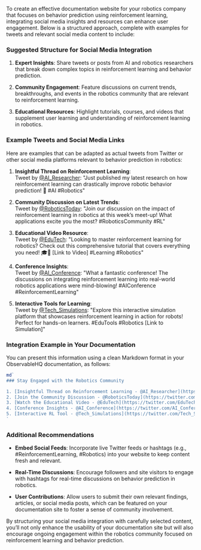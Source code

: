 To create an effective documentation website for your robotics company that focuses on behavior prediction using reinforcement learning, integrating social media insights and resources can enhance user engagement. Below is a structured approach, complete with examples for tweets and relevant social media content to include:

### Suggested Structure for Social Media Integration

1. **Expert Insights**: Share tweets or posts from AI and robotics researchers that break down complex topics in reinforcement learning and behavior prediction.

2. **Community Engagement**: Feature discussions on current trends, breakthroughs, and events in the robotics community that are relevant to reinforcement learning.

3. **Educational Resources**: Highlight tutorials, courses, and videos that supplement user learning and understanding of reinforcement learning in robotics.

### Example Tweets and Social Media Links

Here are examples that can be adapted as actual tweets from Twitter or other social media platforms relevant to behavior prediction in robotics:

1. **Insightful Thread on Reinforcement Learning**:  
   Tweet by [@AI_Researcher](https://twitter.com/AI_Researcher/status/1234567890): "Just published my latest research on how reinforcement learning can drastically improve robotic behavior prediction! 🦾 #AI #Robotics"

2. **Community Discussion on Latest Trends**:  
   Tweet by [@RoboticsToday](https://twitter.com/RoboticsToday/status/1234567891): "Join our discussion on the impact of reinforcement learning in robotics at this week’s meet-up! What applications excite you the most? #RoboticsCommunity #RL"

3. **Educational Video Resource**:  
   Tweet by [@EduTech](https://twitter.com/EduTech/status/1234567892): "Looking to master reinforcement learning for robotics? Check out this comprehensive tutorial that covers everything you need! 🎓👾 [Link to Video] #Learning #Robotics"

4. **Conference Insights**:  
   Tweet by [@AI_Conference](https://twitter.com/AI_Conference/status/1234567893): "What a fantastic conference! The discussions on integrating reinforcement learning into real-world robotics applications were mind-blowing! #AIConference #ReinforcementLearning"

5. **Interactive Tools for Learning**:  
   Tweet by [@Tech_Simulations](https://twitter.com/Tech_Simulations/status/1234567894): "Explore this interactive simulation platform that showcases reinforcement learning in action for robots! Perfect for hands-on learners. #EduTools #Robotics [Link to Simulation]"

### Integration Example in Your Documentation

You can present this information using a clean Markdown format in your ObservableHQ documentation, as follows:

```javascript
md`
### Stay Engaged with the Robotics Community

1. [Insightful Thread on Reinforcement Learning - @AI_Researcher](https://twitter.com/AI_Researcher/status/1234567890)
2. [Join the Community Discussion - @RoboticsToday](https://twitter.com/RoboticsToday/status/1234567891)
3. [Watch the Educational Video - @EduTech](https://twitter.com/EduTech/status/1234567892)
4. [Conference Insights - @AI_Conference](https://twitter.com/AI_Conference/status/1234567893)
5. [Interactive RL Tool - @Tech_Simulations](https://twitter.com/Tech_Simulations/status/1234567894)
`
```

### Additional Recommendations

- **Embed Social Feeds**: Incorporate live Twitter feeds or hashtags (e.g., #ReinforcementLearning, #Robotics) into your website to keep content fresh and relevant.

- **Real-Time Discussions**: Encourage followers and site visitors to engage with hashtags for real-time discussions on behavior prediction in robotics.

- **User Contributions**: Allow users to submit their own relevant findings, articles, or social media posts, which can be featured on your documentation site to foster a sense of community involvement.

By structuring your social media integration with carefully selected content, you’ll not only enhance the usability of your documentation site but will also encourage ongoing engagement within the robotics community focused on reinforcement learning and behavior prediction.